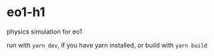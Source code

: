 # eo1-h1

physics simulation for eo1

run with `yarn dev`, if you have yarn installed, or build with `yarn build`
